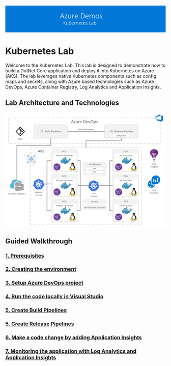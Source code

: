 ![banner](/Documentation/images/banner-lab.png)

# Kubernetes Lab

Welcome to the Kubernetes Lab. This lab is designed to demonstrate how to build a DotNet Core application and deploy it into Kubernetes on Azure (AKS). The lab leverages native Kubernetes components such as config maps and secrets, along with Azure based technologies such as Azure DevOps, Azure Container Registry, Log Analytics and Application Insights.

## Lab Architecture and Technologies 

![Architecture](/Documentation/images/architecture.png)


## Guided Walkthrough

### [1. Prerequisites](Documentation/Prerequisites)

### [2. Creating the environment](Documentation/CreateEnvironment)

### [3. Setup Azure DevOps project](Documentation/DevOpsSetup)

### [4. Run the code locally in Visual Studio](Documentation/LookingIntoTheCode)

### [5. Create Build Pipelines](Documentation/BuildPipelines)

### [5. Create Release Pipelines](Documentation/ReleasePipelines)

### [6. Make a code change by adding Application Insights](Documentation/AddApplicationInsights)

### [7. Monitoring the application with Log Analytics and Application Insights](Documentation/Monitoring)


